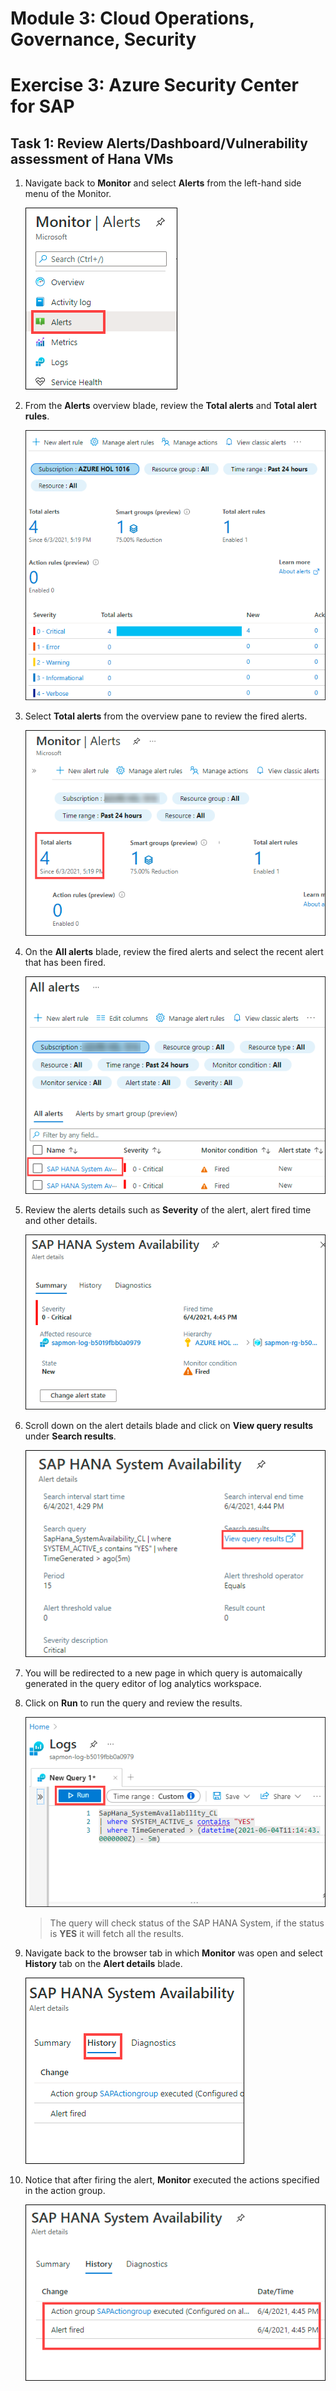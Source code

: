 # Module 3: Cloud Operations, Governance, Security

# Exercise 3: Azure Security Center for SAP 

## Task 1:	Review Alerts/Dashboard/Vulnerability assessment of Hana VMs

1. Navigate back to **Monitor** and select **Alerts** from the left-hand side menu of the Monitor.

   ![](https://github.com/CloudLabsAI-Azure/AIW-SAP-on-Azure/blob/main/media/M3-p2-Ex3-alert-2.png?raw=true)

1. From the **Alerts** overview blade, review the **Total alerts** and **Total alert rules**.

   ![](https://github.com/CloudLabsAI-Azure/AIW-SAP-on-Azure/blob/main/media/M3-p2-Ex3-reviewalerts-1.png?raw=true)

1. Select **Total alerts** from the overview pane to review the fired alerts.

   ![](https://github.com/CloudLabsAI-Azure/AIW-SAP-on-Azure/blob/main/media/M3-p2-Ex3-reviewalerts-2.png?raw=true)
   
1. On the **All alerts** blade, review the fired alerts and select the recent alert that has been fired.

   ![](https://github.com/CloudLabsAI-Azure/AIW-SAP-on-Azure/blob/main/media/M3-p2-Ex3-reviewalerts-3.png?raw=true)

1. Review the alerts details such as **Severity** of the alert, alert fired time and other details.

   ![](https://github.com/CloudLabsAI-Azure/AIW-SAP-on-Azure/blob/main/media/M3-p2-Ex3-reviewalerts-4.png?raw=true)

1. Scroll down on the alert details blade and click on **View query results** under **Search results**.

   ![](https://github.com/CloudLabsAI-Azure/AIW-SAP-on-Azure/blob/main/media/M3-p2-Ex3-reviewalerts-5.png?raw=true)

1. You will be redirected to a new page in which query is automaically generated in the query editor of log analytics workspace.

1. Click on **Run** to run the query and review the results.

   ![](https://github.com/CloudLabsAI-Azure/AIW-SAP-on-Azure/blob/main/media/M3-p2-Ex3-reviewalerts-6.png?raw=true)

   > The query will check status of the SAP HANA System, if the status is **YES** it will fetch all the results.

1. Navigate back to the browser tab in which **Monitor** was open and select **History** tab on the **Alert details** blade.

   ![](https://github.com/CloudLabsAI-Azure/AIW-SAP-on-Azure/blob/main/media/M3-p2-Ex3-reviewalerts-7.png?raw=true)

1. Notice that after firing the alert, **Monitor** executed the actions specified in the action group.

   ![](https://github.com/CloudLabsAI-Azure/AIW-SAP-on-Azure/blob/main/media/M3-p2-Ex3-reviewalerts-8.png?raw=true)



